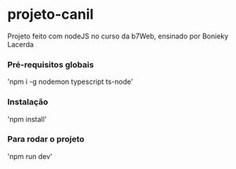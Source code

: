 # projeto-canil
Projeto feito com nodeJS no curso da b7Web, ensinado por Bonieky Lacerda

### Pré-requisitos globais
'npm i -g nodemon typescript ts-node'

### Instalação
'npm install'

### Para rodar o projeto
'npm run dev'
